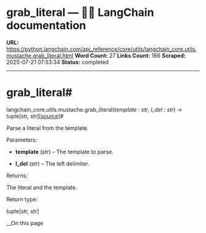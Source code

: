 # grab_literal — 🦜🔗 LangChain  documentation

**URL:** https://python.langchain.com/api_reference/core/utils/langchain_core.utils.mustache.grab_literal.html
**Word Count:** 27
**Links Count:** 166
**Scraped:** 2025-07-21 07:53:34
**Status:** completed

---

# grab\_literal\#

langchain\_core.utils.mustache.grab\_literal\(_template : str_, _l\_del : str_\) → tuple\[str, str\][\[source\]](https://python.langchain.com/api_reference/_modules/langchain_core/utils/mustache.html#grab_literal)\#     

Parse a literal from the template.

Parameters:     

  * **template** \(_str_\) – The template to parse.

  * **l\_del** \(_str_\) – The left delimiter.

Returns:     

The literal and the template.

Return type:     

tuple\[str, str\]

__On this page